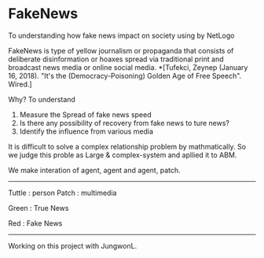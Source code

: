 # FakeNews
To understanding how fake news impact on society using by NetLogo

FakeNews is type of yellow journalism or propaganda that consists of deliberate disinformation or hoaxes spread via traditional print and broadcast news media or online social media. *[Tufekci, Zeynep (January 16, 2018). "It's the (Democracy-Poisoning) Golden Age of Free Speech". Wired.]

Why?
To understand
1. Measure the Spread of fake news speed
2. Is there any possibility of recovery from fake news to ture news?
3. Identify the influence from various media

It is difficult to solve a complex relationship problem by mathmatically.
So we judge this proble as Large & complex-system and apllied it to ABM.

We make interation of agent, agent and agent, patch.

-------
Tuttle : person
Patch : multimedia

Green : True News

Red : Fake News

------

Working on this project with JungwonL.
